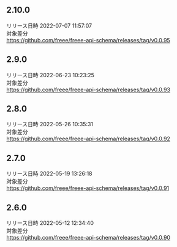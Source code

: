 ## 2.10.0
リリース日時 2022-07-07 11:57:07  
対象差分  
https://github.com/freee/freee-api-schema/releases/tag/v0.0.95

## 2.9.0
リリース日時 2022-06-23 10:23:25  
対象差分  
https://github.com/freee/freee-api-schema/releases/tag/v0.0.93

## 2.8.0
リリース日時 2022-05-26 10:35:31  
対象差分  
https://github.com/freee/freee-api-schema/releases/tag/v0.0.92

## 2.7.0
リリース日時 2022-05-19 13:26:18  
対象差分  
https://github.com/freee/freee-api-schema/releases/tag/v0.0.91

## 2.6.0
リリース日時 2022-05-12 12:34:40  
対象差分  
https://github.com/freee/freee-api-schema/releases/tag/v0.0.90

